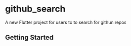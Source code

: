 # github_search

A new Flutter project for users to to search for githun repos

## Getting Started

